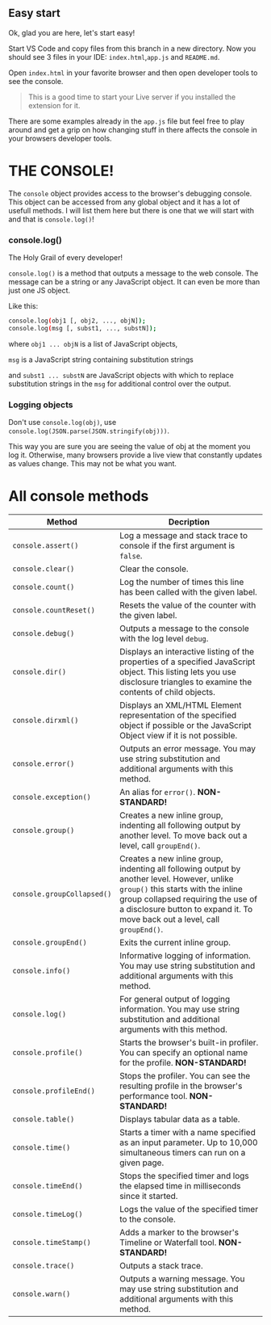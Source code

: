 ## Easy start

Ok, glad you are here, let's start easy!

Start VS Code and copy files from this branch in a new directory.
Now you should see 3 files in your IDE: `index.html`,`app.js` and `README.md`.

Open `index.html` in your favorite browser and then open developer tools to see the console.

> This is a good time to start your Live server if you installed the extension for it.

There are some examples already in the `app.js` file but feel free to play around and get a grip on how changing stuff in there affects the console in your browsers developer tools.

# THE CONSOLE!

The `console` object provides access to the browser's debugging console.
This object can be accessed from any global object and it has a lot of usefull methods. I will list them here but there is one that we will start with and that is `console.log()`!

### console.log()

The Holy Grail of every developer!

`console.log()` is a method that outputs a message to the web console. The message can be a string or any JavaScript object. It can even be more than just one JS object.

Like this:

```sh
console.log(obj1 [, obj2, ..., objN]);
console.log(msg [, subst1, ..., substN]);
```

where `obj1 ... objN` is a list of JavaScript objects,

`msg` is a JavaScript string containing substitution strings

and `subst1 ... substN` are JavaScript objects with which to replace substitution strings in the `msg` for additional control over the output.

### Logging objects

Don't use `console.log(obj)`, use `console.log(JSON.parse(JSON.stringify(obj)))`.

This way you are sure you are seeing the value of obj at the moment you log it. Otherwise, many browsers provide a live view that constantly updates as values change. This may not be what you want.

# All console methods

| Method                     | Decription                                                                                                                                                                                                                                             |
| -------------------------- | ------------------------------------------------------------------------------------------------------------------------------------------------------------------------------------------------------------------------------------------------------ |
| `console.assert()`         | Log a message and stack trace to console if the first argument is `false`.                                                                                                                                                                             |
| `console.clear() `         | Clear the console.                                                                                                                                                                                                                                     |
| `console.count()`          | Log the number of times this line has been called with the given label.                                                                                                                                                                                |
| `console.countReset()`     | Resets the value of the counter with the given label.                                                                                                                                                                                                  |
| `console.debug()`          | Outputs a message to the console with the log level `debug`.                                                                                                                                                                                           |
| `console.dir()`            | Displays an interactive listing of the properties of a specified JavaScript object. This listing lets you use disclosure triangles to examine the contents of child objects.                                                                           |
| `console.dirxml()`         | Displays an XML/HTML Element representation of the specified object if possible or the JavaScript Object view if it is not possible.                                                                                                                   |
| `console.error()`          | Outputs an error message. You may use string substitution and additional arguments with this method.                                                                                                                                                   |
| `console.exception()`      | An alias for `error()`. **NON-STANDARD!**                                                                                                                                                                                                              |
| `console.group()`          | Creates a new inline group, indenting all following output by another level. To move back out a level, call `groupEnd()`.                                                                                                                              |
| `console.groupCollapsed()` | Creates a new inline group, indenting all following output by another level. However, unlike `group()` this starts with the inline group collapsed requiring the use of a disclosure button to expand it. To move back out a level, call `groupEnd()`. |
| `console.groupEnd()`       | Exits the current inline group.                                                                                                                                                                                                                        |
| `console.info()`           | Informative logging of information. You may use string substitution and additional arguments with this method.                                                                                                                                         |
| `console.log()`            | For general output of logging information. You may use string substitution and additional arguments with this method.                                                                                                                                  |
| `console.profile()`        | Starts the browser's built-in profiler. You can specify an optional name for the profile. **NON-STANDARD!**                                                                                                                                            |
| `console.profileEnd()`     | Stops the profiler. You can see the resulting profile in the browser's performance tool. **NON-STANDARD!**                                                                                                                                             |
| `console.table()`          | Displays tabular data as a table.                                                                                                                                                                                                                      |
| `console.time()`           | Starts a timer with a name specified as an input parameter. Up to 10,000 simultaneous timers can run on a given page.                                                                                                                                  |
| `console.timeEnd()`        | Stops the specified timer and logs the elapsed time in milliseconds since it started.                                                                                                                                                                  |
| `console.timeLog()`        | Logs the value of the specified timer to the console.                                                                                                                                                                                                  |
| `console.timeStamp()`      | Adds a marker to the browser's Timeline or Waterfall tool. **NON-STANDARD!**                                                                                                                                                                           |
| `console.trace()`          | Outputs a stack trace.                                                                                                                                                                                                                                 |
| `console.warn()`           | Outputs a warning message. You may use string substitution and additional arguments with this method.                                                                                                                                                  |

